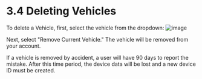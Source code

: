 # 3.4 Deleting Vehicles

To delete a Vehicle, first, select the vehicle from the dropdown:
![image](https://user-images.githubusercontent.com/112486258/212976073-c0441a67-6250-4ee0-a69c-817be937237e.png)

Next, select "Remove Current Vehicle." The vehicle will be removed from your account.

If a vehicle is removed by accident, a user will have 90 days to report the mistake. After this time period, the device data will be lost and a new device ID must be created. 

